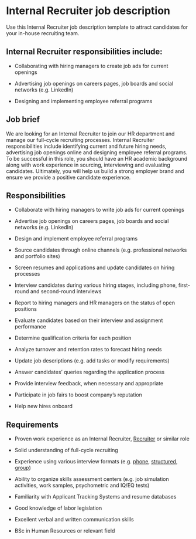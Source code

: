 # Internal Recruiter job description
Use this Internal Recruiter job description template to attract candidates for your in-house recruiting team.


## Internal Recruiter responsibilities include:
* Collaborating with hiring managers to create job ads for current openings

* Advertising job openings on careers pages, job boards and social networks (e.g. LinkedIn)

* Designing and implementing employee referral programs


## Job brief

We are looking for an Internal Recruiter to join our HR department and manage our full-cycle recruiting processes.
Internal Recruiter responsibilities include identifying current and future hiring needs, advertising job openings online and designing employee referral programs. To be successful in this role, you should have an HR academic background along with work experience in sourcing, interviewing and evaluating candidates.
Ultimately, you will help us build a strong employer brand and ensure we provide a positive candidate experience.


## Responsibilities

* Collaborate with hiring managers to write job ads for current openings

* Advertise job openings on careers pages, job boards and social networks (e.g. LinkedIn)

* Design and implement employee referral programs

* Source candidates through online channels (e.g. professional networks and portfolio sites)

* Screen resumes and applications and update candidates on hiring processes

* Interview candidates during various hiring stages, including phone, first-round and second-round interviews

* Report to hiring managers and HR managers on the status of open positions

* Evaluate candidates based on their interview and assignment performance

* Determine qualification criteria for each position

* Analyze turnover and retention rates to forecast hiring needs

* Update job descriptions (e.g. add tasks or modify requirements)

* Answer candidates’ queries regarding the application process

* Provide interview feedback, when necessary and appropriate

* Participate in job fairs to boost company’s reputation

* Help new hires onboard


## Requirements

* Proven work experience as an Internal Recruiter, <a href="https://resources.workable.com/recruiter-job-description" target="_blank" rel="noopener">Recruiter</a> or similar role

* Solid understanding of full-cycle recruiting

* Experience using various interview formats (e.g. <a href="https://resources.workable.com/tutorial/phone-screen-interview" target="_blank" rel="noopener">phone</a>, <a href="https://resources.workable.com/blog/conduct-structured-interview" target="_blank" rel="noopener">structured</a>, <a href="https://resources.workable.com/tutorial/conduct-group-interview" target="_blank" rel="noopener">group</a>)

* Ability to organize skills assessment centers (e.g. job simulation activities, work samples, psychometric and IQ/EQ tests)

* Familiarity with Applicant Tracking Systems and resume databases

* Good knowledge of labor legislation

* Excellent verbal and written communication skills

* BSc in Human Resources or relevant field

